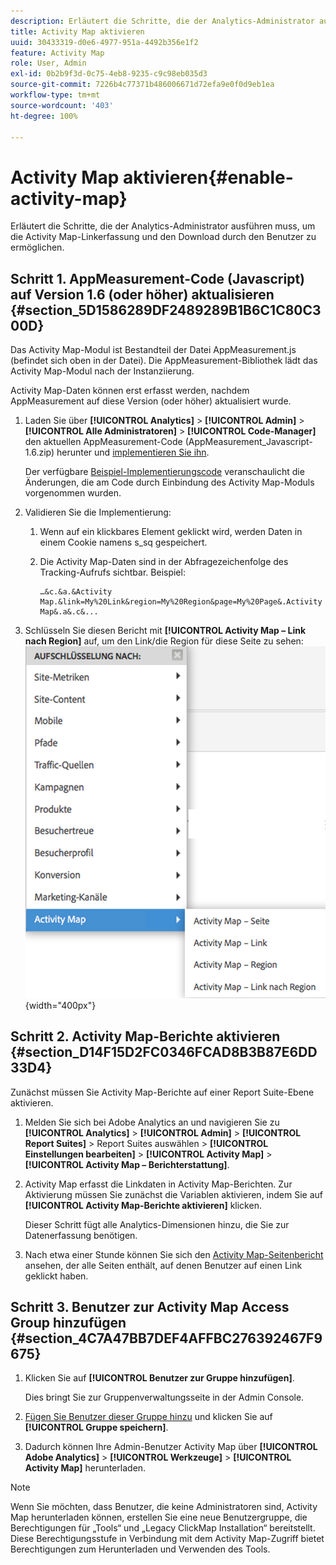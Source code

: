 ```yaml
---
description: Erläutert die Schritte, die der Analytics-Administrator ausführen muss, um die Activity Map-Linkerfassung und den Download durch den Benutzer zu ermöglichen.
title: Activity Map aktivieren
uuid: 30433319-d0e6-4977-951a-4492b356e1f2
feature: Activity Map
role: User, Admin
exl-id: 0b2b9f3d-0c75-4eb8-9235-c9c98eb035d3
source-git-commit: 7226b4c77371b486006671d72efa9e0f0d9eb1ea
workflow-type: tm+mt
source-wordcount: '403'
ht-degree: 100%

---
```


# Activity Map aktivieren{#enable-activity-map}

Erläutert die Schritte, die der Analytics-Administrator ausführen muss, um die Activity Map-Linkerfassung und den Download durch den Benutzer zu ermöglichen.

## Schritt 1. AppMeasurement-Code (Javascript) auf Version 1.6 (oder höher) aktualisieren  {#section_5D1586289DF2489289B1B6C1C80C300D}

Das Activity Map-Modul ist Bestandteil der Datei AppMeasurement.js (befindet sich oben in der Datei). Die AppMeasurement-Bibliothek lädt das Activity Map-Modul nach der Instanziierung.

Activity Map-Daten können erst erfasst werden, nachdem AppMeasurement auf diese Version (oder höher) aktualisiert wurde.

1. Laden Sie über **[!UICONTROL Analytics]** > **[!UICONTROL Admin]** > **[!UICONTROL Alle Administratoren]** > **[!UICONTROL Code-Manager]** den aktuellen AppMeasurement-Code (AppMeasurement_Javascript-1.6.zip) herunter und [implementieren Sie ihn](https://experienceleague.adobe.com/docs/analytics/implementation/js/overview.html?lang=de).

   Der verfügbare [Beispiel-Implementierungscode](/help/analyze/activity-map/activitymap-getting-started/activitymap-getting-started-admins/activitymap-sample-implementation-code.md) veranschaulicht die Änderungen, die am Code durch Einbindung des Activity Map-Moduls vorgenommen wurden.

1. Validieren Sie die Implementierung:

   1. Wenn auf ein klickbares Element geklickt wird, werden Daten in einem Cookie namens s_sq gespeichert.
   1. Die Activity Map-Daten sind in der Abfragezeichenfolge des Tracking-Aufrufs sichtbar. Beispiel:

      ```
      …&c.&a.&Activity Map.&link=My%20Link&region=My%20Region&page=My%20Page&.Activity Map&.a&.c&...
      ```

1. Schlüsseln Sie diesen Bericht mit **[!UICONTROL Activity Map – Link nach Region]** auf, um den Link/die Region für diese Seite zu sehen: ![](assets/am_breakdown.png){width=&quot;400px&quot;}

## Schritt 2. Activity Map-Berichte aktivieren {#section_D14F15D2FC0346FCAD8B3B87E6DD33D4}

Zunächst müssen Sie Activity Map-Berichte auf einer Report Suite-Ebene aktivieren.

1. Melden Sie sich bei Adobe Analytics an und navigieren Sie zu **[!UICONTROL Analytics]** > **[!UICONTROL Admin]** > **[!UICONTROL Report Suites]** > Report Suites auswählen > **[!UICONTROL Einstellungen bearbeiten]** > **[!UICONTROL Activity Map]** > **[!UICONTROL Activity Map – Berichterstattung]**.
1. Activity Map erfasst die Linkdaten in Activity Map-Berichten. Zur Aktivierung müssen Sie zunächst die Variablen aktivieren, indem Sie auf **[!UICONTROL Activity Map-Berichte aktivieren]** klicken.

   Dieser Schritt fügt alle Analytics-Dimensionen hinzu, die Sie zur Datenerfassung benötigen.

1. Nach etwa einer Stunde können Sie sich den [Activity Map-Seitenbericht](/help/analyze/activity-map/activitymap-reporting-analytics.md) ansehen, der alle Seiten enthält, auf denen Benutzer auf einen Link geklickt haben.

## Schritt 3. Benutzer zur Activity Map Access Group hinzufügen {#section_4C7A47BB7DEF4AFFBC276392467F9675}

1. Klicken Sie auf **[!UICONTROL Benutzer zur Gruppe hinzufügen]**.

   Dies bringt Sie zur Gruppenverwaltungsseite in der Admin Console.

1. [Fügen Sie Benutzer dieser Gruppe hinzu](https://experienceleague.adobe.com/docs/analytics/admin/user-product-management/user-groups/groups.html?lang=de) und klicken Sie auf **[!UICONTROL Gruppe speichern]**.

1. Dadurch können Ihre Admin-Benutzer Activity Map über **[!UICONTROL Adobe Analytics]** > **[!UICONTROL Werkzeuge]** > **[!UICONTROL Activity Map]** herunterladen.

>[!NOTE]
>
>Wenn Sie möchten, dass Benutzer, die keine Administratoren sind, Activity Map herunterladen können, erstellen Sie eine neue Benutzergruppe, die Berechtigungen für „Tools“ und „Legacy ClickMap Installation“ bereitstellt. Diese Berechtigungsstufe in Verbindung mit dem Activity Map-Zugriff bietet Berechtigungen zum Herunterladen und Verwenden des Tools.
